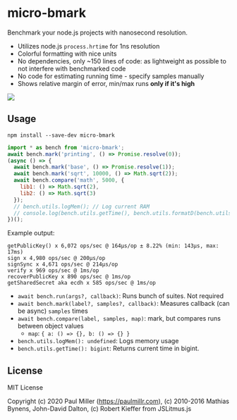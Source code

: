 # micro-bmark

Benchmark your node.js projects with nanosecond resolution.

- Utilizes node.js `process.hrtime` for 1ns resolution
- Colorful formatting with nice units
- No dependencies, only ~150 lines of code: as lightweight as possible to not interfere with benchmarked code
- No code for estimating running time - specify samples manually
- Shows relative margin of error, min/max runs **only if it's high**

![](https://user-images.githubusercontent.com/574696/184465244-b5784438-6af8-4a3d-abaa-03a0057768e6.png)

## Usage

    npm install --save-dev micro-bmark

```js
import * as bench from 'micro-bmark';
await bench.mark('printing', () => Promise.resolve(0));
(async () => {
  await bench.mark('base', () => Promise.resolve(1));
  await bench.mark('sqrt', 10000, () => Math.sqrt(2));
  await bench.compare('math', 5000, {
    lib1: () => Math.sqrt(2),
    lib2: () => Math.sqrt(3)
  });
  // bench.utils.logMem(); // Log current RAM
  // console.log(bench.utils.getTime(), bench.utils.formatD(bench.utils.getTime())); // Get current time in nanoseconds
})();
```

Example output:

```
getPublicKey() x 6,072 ops/sec @ 164μs/op ± 8.22% (min: 143μs, max: 17ms)
sign x 4,980 ops/sec @ 200μs/op
signSync x 4,671 ops/sec @ 214μs/op
verify x 969 ops/sec @ 1ms/op
recoverPublicKey x 890 ops/sec @ 1ms/op
getSharedSecret aka ecdh x 585 ops/sec @ 1ms/op
```

- `await bench.run(args?, callback)`: Runs bunch of suites. Not required
- `await bench.mark(label?, samples?, callback)`: Measures callback (can be async) `samples` times
- `await bench.compare(label, samples, map)`: mark, but compares runs between object values
    - `map`: `{ a: () => {}, b: () => {} }`
- `bench.utils.logMem(): undefined`: Logs memory usage
- `bench.utils.getTime(): bigint`: Returns current time in bigint.

## License

MIT License

Copyright (c) 2020 Paul Miller (https://paulmillr.com), (c) 2010-2016 Mathias Bynens, John-David Dalton, (c) Robert Kieffer from JSLitmus.js
